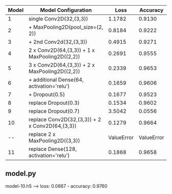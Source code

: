 | Model | Model Configuration                              |  Loss      | Accuracy   |
|-------|--------------------------------------------------|------------|------------|
|   1   | single Conv2D(32,(3,3))                          | 1.1782     |  0.9130    |
|   2   | + MaxPooling2D(pool_size=(2, 2))                 | 0.8184     |  0.9222    |
|   3   | + 2nd Conv2d(32,(3,3))                           | 0.4915     |  0.9271    |
|   4   | 2 x Conv2D(64,(3,3)) + 1 x MaxPooling2D((2,2))   | 0.2691     |  0.9555    |
|   5   | 3 x Conv2D(64,(3,3)) + 2 x MaxPooling2D((2,2))   | 0.2339     |  0.9653    |
|   6   | + additional Dense(64, activation='relu')        | 0.1659     |  0.9606    |
|   7   | + Dropout(0.5)                                   | 0.1677     |  0.9523    |
|   8   | replace Dropout(0.3)                             | 0.1534     |  0.9602    |
|   9   | replace Dropout(0.7)                             | 3.5042     |  0.0556    |
|  10   | replace Conv2D(32,(3,3)) + 2 x Conv2D(64,(3,3))  | 0.1279     |  0.9664    |
|  --   | replace 2 x MaxPooling2D((3,3))                  | ValueError | ValueError |
|  11   | replace Dense(128, activation='relu')            | 0.1868     |  0.9658    |

## model.py ##
model-10.h5 -->  loss: 0.0887 - accuracy: 0.9760
